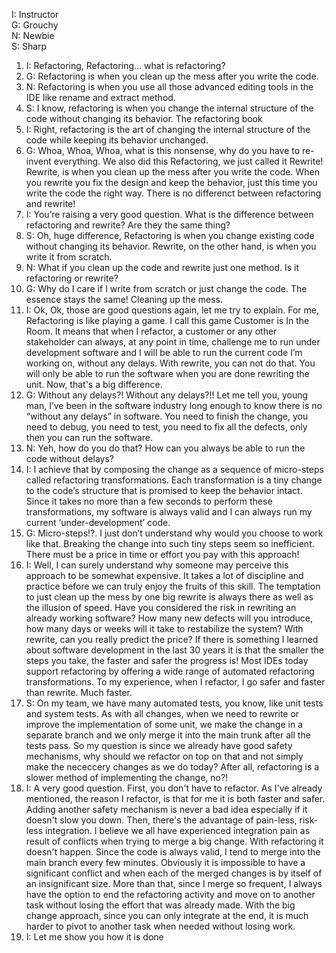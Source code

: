 I: Instructor<br>
G: Grouchy<br>
N: Newbie<br>
S: Sharp<br>

1. I:
Refactoring, Refactoring… what is refactoring?
1. G:
Refactoring is when you clean up the mess after you write the code.
1. N:
Refactoring is when you use all those advanced editing tools in the IDE like rename and extract method.
1. S:
I know, refactoring is when you change the internal structure of the code without changing its behavior.
The refactoring book
1. I:
Right, refactoring is the art of changing the internal structure of the code while keeping its behavior unchanged.
1. G:
Whoa, Whoa, Whoa, what is this nonsense, why do you have to re-invent everything. We also did this Refactoring, we just called it Rewrite!
Rewrite, is when you clean up the mess after you write the code.
When you rewrite you fix the design and keep the behavior, just this time you write the code the right way.
There is no differenct between refactoring and rewrite!
1. I:
You’re raising a very good question. What is the difference between refactoring and rewrite? Are they the same thing?
1. S:
Oh, huge difference, Refactoring is when you change existing code without changing its behavior. Rewrite, on the other hand, is when you write it from scratch.
1. N:
What if you clean up the code and rewrite just one method. Is it refactoring or rewrite?
1. G:
Why do I care if I write from scratch or just change the code. The essence stays the same! Cleaning up the mess.
1. I:
Ok, Ok, those are good questions again, let me try to explain. 
For me, Refactoring is like playing a game. I call this game Customer is In the Room.
It means that when I refactor, a customer or any other stakeholder can always, at any point in time, challenge me to run under development software and I will be able to run the current code I’m working on, without any delays. 
With rewrite, you can not do that. You will only be able to run the software when you are done rewriting the unit. Now, that's a big difference.
1. G:
Without any delays?! Without any delays?!! Let me tell you, young man, I’ve been in the software industry long enough to know there is no “without any delays” in software. 
You need to finish the change, you need to debug, you need to test, you need to fix all the defects, only then you can run the software.
1. N:
Yeh, how do you do that? How can you always be able to run the code without delays?
1. I:
I achieve that by composing the change as a sequence of micro-steps called refactoring transformations. 
Each transformation is a tiny change to the code’s structure that is promised to keep the behavior intact. 
Since it takes no more than a few seconds to perform these transformations, my software is always valid and I can always run my current ‘under-development’ code.
1. G:
Micro-steps!?. I just don’t understand why would you choose to work like that.
Breaking the change into such tiny steps seem so inefficient. There must be a price in time or effort you pay with this approach!
1. I: 
Well, I can surely understand why someone may perceive this approach to be somewhat expensive. 
It takes a lot of discipline and practice before we can truly enjoy the fruits of this skill. 
The temptation to just clean up the mess by one big rewrite is always there as well as the illusion of speed. 
Have you considered the risk in rewriting an already working software? How many new defects will you introduce, how many days or weeks will it take to restabilize the system? With rewrite, can you really predict the price?
If there is something I learned about software development in the last 30 years it is that the smaller the steps you take, the faster and safer the progress is!
Most IDEs today support refactoring by offering a wide range of automated refactoring transformations. 
To my experience, when I refactor, I go safer and faster than rewrite. Much faster.
1. S:
On my team, we have many automated tests, you know, like unit tests and system tests. As with all changes, when we need to rewrite or improve the implementation of some unit, we make the change in a separate branch and we only merge it into the main trunk after all the tests pass. So my question is since we already have good safety mechanisms, why should we refactor on top on that and not simply make the nececcery changes as we do today? After all, refactoring is a slower method of implementing the change, no?!
1. I:
A very good question. First, you don't have to refactor. As I've already mentioned, the reason I refactor, is that for me it is both faster and safer. Adding another safety mechanism is never a bad idea especially if it doesn't slow you down. 
Then, there's the advantage of pain-less, risk-less integration. I believe we all have experienced integration pain as result of conflicts when trying to merge a big change. With refactoring it doesn't happen. Since the code is always valid, I tend to merge into the main branch every few minutes. Obviously it is impossible to have a significant conflict and when each of the merged changes is by itself of an insignificant size.
More than that, since I merge so frequent, I always have the option to end the refactoring activity and move on to another task without losing the effort that was already made. With the big change approach, since you can only integrate at the end, it is much harder to pivot to another task when needed without losing work.
1. I:
Let me show you how it is done
